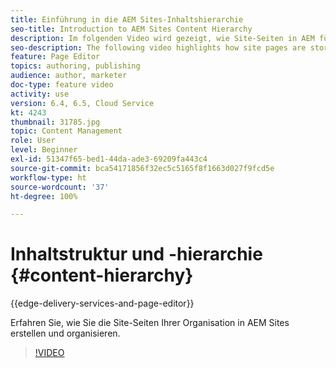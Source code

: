 ```yaml
---
title: Einführung in die AEM Sites-Inhaltshierarchie
seo-title: Introduction to AEM Sites Content Hierarchy
description: Im folgenden Video wird gezeigt, wie Site-Seiten in AEM für Ihre Organisation gespeichert werden.
seo-description: The following video highlights how site pages are stored within AEM for your organization.
feature: Page Editor
topics: authoring, publishing
audience: author, marketer
doc-type: feature video
activity: use
version: 6.4, 6.5, Cloud Service
kt: 4243
thumbnail: 31785.jpg
topic: Content Management
role: User
level: Beginner
exl-id: 51347f65-bed1-44da-ade3-69209fa443c4
source-git-commit: bca54171856f32ec5c5165f8f1663d027f9fcd5e
workflow-type: ht
source-wordcount: '37'
ht-degree: 100%

---
```


# Inhaltstruktur und -hierarchie {#content-hierarchy}

{{edge-delivery-services-and-page-editor}}

Erfahren Sie, wie Sie die Site-Seiten Ihrer Organisation in AEM Sites erstellen und organisieren.

>[!VIDEO](https://video.tv.adobe.com/v/31785?quality=12&learn=on)
